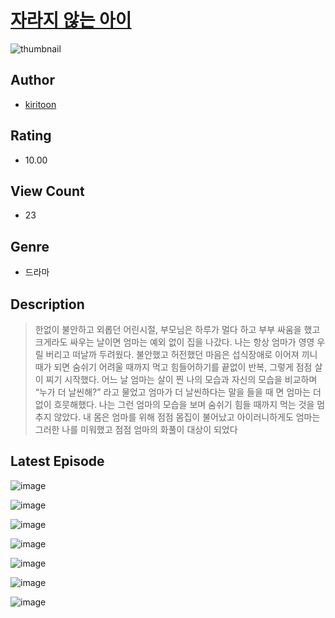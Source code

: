 # [자라지 않는 아이](https://comic.naver.com/bestChallenge/list?titleId=811132)
![thumbnail](https://image-comic.pstatic.net/user_contents_data/challenge_comic/2023/05/25/206421/upload_3472949554791527011_480x623.jpeg)

## Author
- [kiritoon](https://comic.naver.com/artistTitle?id=206421)

## Rating
- 10.00

## View Count
- 23

## Genre
- 드라마

## Description
> 한없이 불안하고 외롭던 어린시절, 부모님은 하루가 멀다 하고 부부 싸움을 했고 크게라도 싸우는 날이면 엄마는 예외 없이 집을 나갔다. 나는 항상 엄마가 영영 우릴 버리고 떠날까 두려웠다. 불안했고 허전했던 마음은 섭식장애로 이어져 끼니때가 되면 숨쉬기 어려울 때까지 먹고 힘들어하기를 끝없이 반복, 그렇게 점점 살이 찌기 시작했다. 어느 날 엄마는 살이 찐 나의 모습과 자신의 모습을 비교하며 “누가 더 날씬해?” 라고 물었고 엄마가 더 날씬하다는 말을 들을 때 면 엄마는 더 없이 흐뭇해했다. 나는 그런 엄마의 모습을 보며 숨쉬기 힘들 때까지 먹는 것을 멈추지 않았다. 내 몸은 엄마를 위해 점점 몸집이 불어났고 아이러니하게도 엄마는 그러한 나를 미워했고 점점 엄마의 화풀이 대상이 되었다


## Latest Episode
![image](https://image-comic.pstatic.net/user_contents_data/challenge_comic/2023/05/25/206421/upload_3472946221849915955.jpeg)

![image](https://image-comic.pstatic.net/user_contents_data/challenge_comic/2023/05/25/206421/upload_3618749392236067129.jpeg)

![image](https://image-comic.pstatic.net/user_contents_data/challenge_comic/2023/05/25/206421/upload_3473172948807857971.jpeg)

![image](https://image-comic.pstatic.net/user_contents_data/challenge_comic/2023/05/25/206421/upload_4049070562266723890.jpeg)

![image](https://image-comic.pstatic.net/user_contents_data/challenge_comic/2023/05/25/206421/upload_7075497384568119861.jpeg)

![image](https://image-comic.pstatic.net/user_contents_data/challenge_comic/2023/05/25/206421/upload_7363448296559424562.jpeg)

![image](https://image-comic.pstatic.net/user_contents_data/challenge_comic/2023/05/25/206421/upload_4122542107534582582.jpeg)
